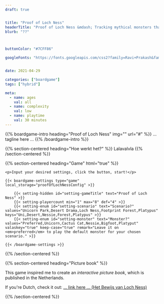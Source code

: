 ```yaml
--- 
draft: true


title: "Proof of Loch Ness"
headerTitle: "Proof of Loch Ness &mdash; Tracking mythical monsters that might not even exist"
blurb: "??"



buttonColor: "#7CFF86"

googleFonts: "https://fonts.googleapis.com/css2?family=Ravi+Prakash&family=Roboto+Condensed:ital,wght@0,400;0,700;1,400;1,700&display=swap"


date: 2021-04-29

categories: ["boardgame"]
tags: ["hybrid"]

meta:
  - name: ages
    val: all
  - name: complexity
    val: low
  - name: playtime
    val: 30 minutes
---
```


{{% boardgame-intro heading="Proof of Loch Ness" img="" url="#" %}}
... tagline here ...
{{% /boardgame-intro %}}

{{% section-centered heading="Hoe werkt het?" %}}
Lalavalvla
{{% /section-centered %}}

{{% section-centered heading="Game" html="true" %}}

	<p>Input your desired settings, click the button, start!</p>

	{{< boardgame-settings type="game" local_storage="proofOfLochNessConfig" >}}

		{{< setting-hidden id="setting-gameTitle" text="Proof of Loch Ness" >}}
		{{< setting-playercount min="1" max="8" def="4" >}}
		{{< setting-enum id="setting-scenario" text="Scenario?" values="Unicorn Park,Desert Drama,Loch Ness,Footprint Forest,Platypus" keys="Uni,Desert,Nessie,Forest,Platypus" >}}
		{{< setting-enum id="setting-monster" text="Monster?" values="Preferred,Unicorn,Cactus Cat,Nessie,Bigfoot,Platyput" valaskey="true" keep-case="true" remark="Leave it on <em>preferred</em> to play the default monster for your chosen scenario." >}}

	{{< /boardgame-settings >}}

{{% /section-centered %}}

{{% section-centered heading="Picture book" %}}

This game inspired me to create an _interactive picture book_, which is published in the Netherlands. 

If you're Dutch, check it out: <a href="#"> ... link here ... (Het Bewijs van Loch Ness)</a>

{{% /section-centered %}}